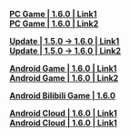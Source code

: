 **[PC Game | 1.6.0 | Link1](https://autopatchcn.bhsr.com/client/cn/20231215090743_ffCg5V2j0gON2tvr/PC/StarRail_1.6.0.zip)**  
**[PC Game | 1.6.0 | Link2](https://bhrpg-prod.oss-accelerate.aliyuncs.com/client/cn/220231215090743_ffCg5V2j0gON2tvr/PC/StarRail_1.6.0.zip)**  

**[Update | 1.5.0 -> 1.6.0 | Link1 ](https://autopatchcn.bhsr.com/client/beta/update/hkrpg_cn/33/game_1.5.0_1.6.0_hdiff_J95qxDtHQf2vBRal.zip)**   
**[Update | 1.5.0 -> 1.6.0 | Link2 ](https://bhrpg-prod.oss-accelerate.aliyuncs.com/client/beta/update/hkrpg_cn/33/game_1.5.0_1.6.0_hdiff_J95qxDtHQf2vBRal.zip)**

**[Android Game | 1.6.0 | Link1](https://autopatchcn.bhsr.com/client/cn/20231215090743_ffCg5V2j0gON2tvr/gw/StarRail_1.6.0.apk)**  
**[Android Game | 1.6.0 | Link2](https://bhrpg-prod.oss-accelerate.aliyuncs.com/client/cn/220231215090743_ffCg5V2j0gON2tvr/gw/StarRail_1.6.0.apk)**  

**[Android Bilibili Game | 1.6.0](https://pkg.biligame.com/games/bhxqtd_1.6.0_20231219_105736_6b3a6.apk)**  

**[Android Cloud | 1.6.0 | Link1](https://autopatchcn.bhsr.com/client/cn/20231219142730_APxmLVHmfMZk2kdw/gw_An_C/StarRailCloud_1.6.0.apk)**  
**[Android Cloud | 1.6.0 | Link1](https://bhrpg-prod.oss-accelerate.aliyuncs.com/client/cn/20231219142730_APxmLVHmfMZk2kdw/gw_An_C/StarRailCloud_1.6.0.apk)**